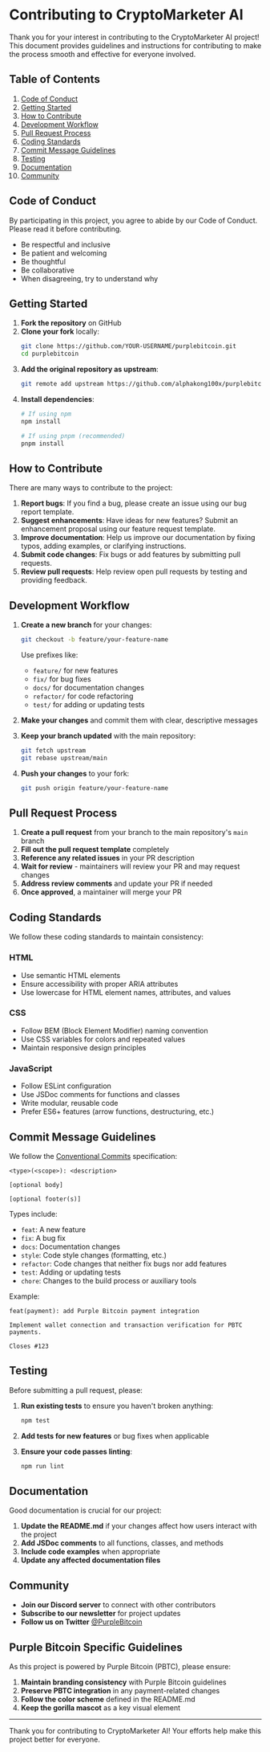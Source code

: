 # Contributing to CryptoMarketer AI

Thank you for your interest in contributing to the CryptoMarketer AI project! This document provides guidelines and instructions for contributing to make the process smooth and effective for everyone involved.

## Table of Contents

1. [Code of Conduct](#code-of-conduct)
2. [Getting Started](#getting-started)
3. [How to Contribute](#how-to-contribute)
4. [Development Workflow](#development-workflow)
5. [Pull Request Process](#pull-request-process)
6. [Coding Standards](#coding-standards)
7. [Commit Message Guidelines](#commit-message-guidelines)
8. [Testing](#testing)
9. [Documentation](#documentation)
10. [Community](#community)

## Code of Conduct

By participating in this project, you agree to abide by our Code of Conduct. Please read it before contributing.

- Be respectful and inclusive
- Be patient and welcoming
- Be thoughtful
- Be collaborative
- When disagreeing, try to understand why

## Getting Started

1. **Fork the repository** on GitHub
2. **Clone your fork** locally:
   ```bash
   git clone https://github.com/YOUR-USERNAME/purplebitcoin.git
   cd purplebitcoin
   ```
3. **Add the original repository as upstream**:
   ```bash
   git remote add upstream https://github.com/alphakong100x/purplebitcoin.git
   ```
4. **Install dependencies**:
   ```bash
   # If using npm
   npm install
   
   # If using pnpm (recommended)
   pnpm install
   ```

## How to Contribute

There are many ways to contribute to the project:

1. **Report bugs**: If you find a bug, please create an issue using our bug report template.
2. **Suggest enhancements**: Have ideas for new features? Submit an enhancement proposal using our feature request template.
3. **Improve documentation**: Help us improve our documentation by fixing typos, adding examples, or clarifying instructions.
4. **Submit code changes**: Fix bugs or add features by submitting pull requests.
5. **Review pull requests**: Help review open pull requests by testing and providing feedback.

## Development Workflow

1. **Create a new branch** for your changes:
   ```bash
   git checkout -b feature/your-feature-name
   ```
   
   Use prefixes like:
   - `feature/` for new features
   - `fix/` for bug fixes
   - `docs/` for documentation changes
   - `refactor/` for code refactoring
   - `test/` for adding or updating tests

2. **Make your changes** and commit them with clear, descriptive messages

3. **Keep your branch updated** with the main repository:
   ```bash
   git fetch upstream
   git rebase upstream/main
   ```

4. **Push your changes** to your fork:
   ```bash
   git push origin feature/your-feature-name
   ```

## Pull Request Process

1. **Create a pull request** from your branch to the main repository's `main` branch
2. **Fill out the pull request template** completely
3. **Reference any related issues** in your PR description
4. **Wait for review** - maintainers will review your PR and may request changes
5. **Address review comments** and update your PR if needed
6. **Once approved**, a maintainer will merge your PR

## Coding Standards

We follow these coding standards to maintain consistency:

### HTML
- Use semantic HTML elements
- Ensure accessibility with proper ARIA attributes
- Use lowercase for HTML element names, attributes, and values

### CSS
- Follow BEM (Block Element Modifier) naming convention
- Use CSS variables for colors and repeated values
- Maintain responsive design principles

### JavaScript
- Follow ESLint configuration
- Use JSDoc comments for functions and classes
- Write modular, reusable code
- Prefer ES6+ features (arrow functions, destructuring, etc.)

## Commit Message Guidelines

We follow the [Conventional Commits](https://www.conventionalcommits.org/) specification:

```
<type>(<scope>): <description>

[optional body]

[optional footer(s)]
```

Types include:
- `feat`: A new feature
- `fix`: A bug fix
- `docs`: Documentation changes
- `style`: Code style changes (formatting, etc.)
- `refactor`: Code changes that neither fix bugs nor add features
- `test`: Adding or updating tests
- `chore`: Changes to the build process or auxiliary tools

Example:
```
feat(payment): add Purple Bitcoin payment integration

Implement wallet connection and transaction verification for PBTC payments.

Closes #123
```

## Testing

Before submitting a pull request, please:

1. **Run existing tests** to ensure you haven't broken anything:
   ```bash
   npm test
   ```

2. **Add tests for new features** or bug fixes when applicable

3. **Ensure your code passes linting**:
   ```bash
   npm run lint
   ```

## Documentation

Good documentation is crucial for our project:

1. **Update the README.md** if your changes affect how users interact with the project
2. **Add JSDoc comments** to all functions, classes, and methods
3. **Include code examples** when appropriate
4. **Update any affected documentation files**

## Community

- **Join our Discord server** to connect with other contributors
- **Subscribe to our newsletter** for project updates
- **Follow us on Twitter** [@PurpleBitcoin](https://twitter.com/PurpleBitcoin)

## Purple Bitcoin Specific Guidelines

As this project is powered by Purple Bitcoin (PBTC), please ensure:

1. **Maintain branding consistency** with Purple Bitcoin guidelines
2. **Preserve PBTC integration** in any payment-related changes
3. **Follow the color scheme** defined in the README.md
4. **Keep the gorilla mascot** as a key visual element

---

Thank you for contributing to CryptoMarketer AI! Your efforts help make this project better for everyone.
